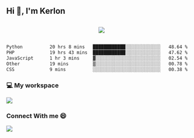 ## Hi 👋, I'm Kerlon

<p align="center" style="margin: 30px;">
 
 <img src="https://skillicons.dev/icons?i=html,css,bootstrap,js,nodejs,jquery,python,flask,php,mysql,lua,sqlite,firebase">


</p>
<!--START_SECTION:waka-->

```txt
Python          20 hrs 8 mins   ████████████░░░░░░░░░░░░░   48.64 %
PHP             19 hrs 43 mins  ████████████░░░░░░░░░░░░░   47.62 %
JavaScript      1 hr 3 mins     ▓░░░░░░░░░░░░░░░░░░░░░░░░   02.54 %
Other           19 mins         ▒░░░░░░░░░░░░░░░░░░░░░░░░   00.78 %
CSS             9 mins          ░░░░░░░░░░░░░░░░░░░░░░░░░   00.38 %
```

<!--END_SECTION:waka-->


<p align="center">
 <h3>💻 My workspace</h3>
    <img src="https://skillicons.dev/icons?i=mint" />
</p>

<p align="center">
 <h3>Connect With me 😄</h3> 
    <a href="https://www.linkedin.com/in/kerlon-fernandes"><img src="https://skillicons.dev/icons?i=linkedin" />
  </a>
</p>



